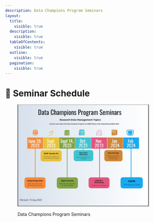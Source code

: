 ```yaml
---
description: Data Champions Program Seminars
layout:
  title:
    visible: true
  description:
    visible: true
  tableOfContents:
    visible: true
  outline:
    visible: true
  pagination:
    visible: true
---
```


# 🔴 Seminar Schedule



<div data-full-width="true">

<figure><img src="../.gitbook/assets/Capture.JPG" alt=""><figcaption><p>Data Champions Program Seminars</p></figcaption></figure>

</div>
